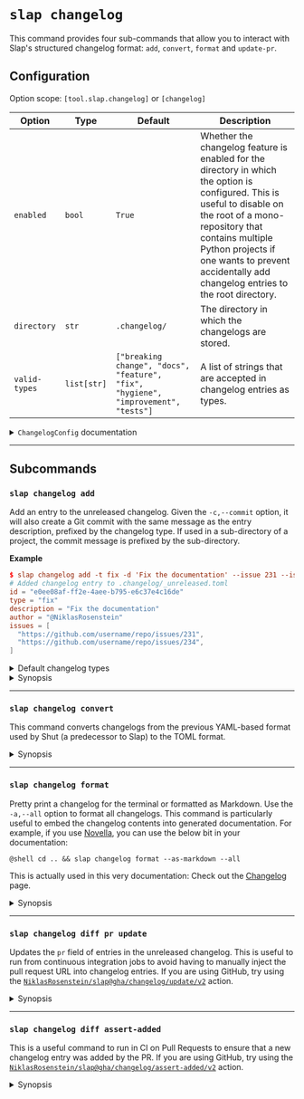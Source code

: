 # `slap changelog`

This command provides four sub-commands that allow you to interact with Slap's structured changelog format: `add`,
`convert`, `format` and `update-pr`.

## Configuration

Option scope: `[tool.slap.changelog]` or `[changelog]`

| Option | Type | Default | Description |
| ------ | ---- | ------- | ----------- |
| `enabled` | `bool` | `True` | Whether the changelog feature is enabled for the directory in which the option is configured. This is useful to disable on the root of a mono-repository that contains multiple Python projects if one wants to prevent accidentally add changelog entries to the root directory. |
| `directory` | `str` | `.changelog/` | The directory in which the changelogs are stored. |
| `valid-types` | `list[str]` | `["breaking change", "docs", "feature", "fix", "hygiene", "improvement", "tests"]` | A list of strings that are accepted in changelog entries as types. |

<details><summary><code>ChangelogConfig</code> documentation</code></summary>

::: slap.ext.application.changelog.ChangelogConfig

</details>

---

## Subcommands

### `slap changelog add`

Add an entry to the unreleased changelog. Given the `-c,--commit` option, it will also create a Git commit with
the same message as the entry description, prefixed by the changelog type. If used in a sub-directory of a project,
the commit message is prefixed by the sub-directory.

__Example__

```toml
$ slap changelog add -t fix -d 'Fix the documentation' --issue 231 --issue 234
# Added changelog entry to .changelog/_unreleased.toml
id = "e0ee08af-ff2e-4aee-b795-e6c37e4c16de"
type = "fix"
description = "Fix the documentation"
author = "@NiklasRosenstein"
issues = [
  "https://github.com/username/repo/issues/231",
  "https://github.com/username/repo/issues/234",
]
```

<details><summary>Default changelog types</summary>
```py
DEFAULT_VALID_TYPES = [
  'breaking change',
  'deprecation',
  'docs',
  'feature',
  'fix',
  'hygiene',
  'improvement',
  'refactor',
  'tests'
]
```
<!--
::: slap.ext.application.changelog.DEFAULT_VALID_TYPES :with { render_title = false, render_signature = true }
-->
</details>

<details><summary>Synopsis</summary>
```
@shell slap changelog add --help
```
</details>

---

### `slap changelog convert`

This command converts changelogs from the previous YAML-based format used by Shut (a predecessor to Slap) to the
TOML format.

<details><summary>Synopsis</summary>
```
@shell slap changelog convert --help
```
</details>

---

### `slap changelog format`

  [Novella]: https://niklasrosenstein.github.io/novella/

Pretty print a changelog for the terminal or formatted as Markdown. Use the `-a,--all` option to format all changelogs.
This command is particularly useful to embed the changelog contents into generated documentation. For example, if you
use [Novella][], you can use the below bit in your documentation:

    @shell cd .. && slap changelog format --as-markdown --all

This is actually used in this very documentation: Check out the [Changelog](../changelog.md) page.

<details><summary>Synopsis</summary>
```
@shell slap changelog format --help
```
</details>

---

### `slap changelog diff pr update`

Updates the `pr` field of entries in the unreleased changelog. This is useful to run from continuous integration
jobs to avoid having to manually inject the pull request URL into changelog entries. If you are using GitHub, try
using the [`NiklasRosenstein/slap@gha/changelog/update/v2`](../guides/github.md#update-changelogs) action.

<details><summary>Synopsis</summary>
```
@shell slap changelog diff pr update --help
```
</details>

---

### `slap changelog diff assert-added`

This is a useful command to run in CI on Pull Requests to ensure that a new changelog entry was added by the PR.
If you are using GitHub, try using the [`NiklasRosenstein/slap@gha/changelog/assert-added/v2`](../guides/github.md#assert-changelogs) action.

<details><summary>Synopsis</summary>
```
@shell slap changelog diff assert-added --help
```
</details>
